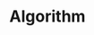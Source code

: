 ---
layout: list
title: Algorithm
slug: algorithm
description: >
  Everything about development
sitemap: false
order: 3
---